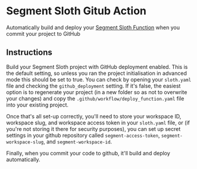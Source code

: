 # Segment Sloth Gitub Action

Automatically build and deploy your [Segment Sloth Function](https://github.com/christyharagan/segment-sloth) when you commit your project to GitHub

## Instructions

Build your Segment Sloth project with GitHub deployment enabled. This is the default setting, so unless you ran the project initialisation in advanced mode this should be set to true. You can check by opening your ```sloth.yaml``` file and checking the ```github_deployment``` setting. If it's false, the easiest option is to regenerate your project (in a new folder so as not to overwrite your changes) and copy the ```.github/workflow/deploy_function.yaml``` file into your existing project.

Once that's all set-up correctly, you'll need to store your workspace ID, workspace slug, and workspace access token in your ```sloth.yaml``` file, or (if you're not storing it there for security purposes), you can set up secret settings in your github repository called ```segment-access-token```, ```segment-workspace-slug```, and ```segment-workspace-id```.

Finally, when you commit your code to github, it'll build and deploy automatically.